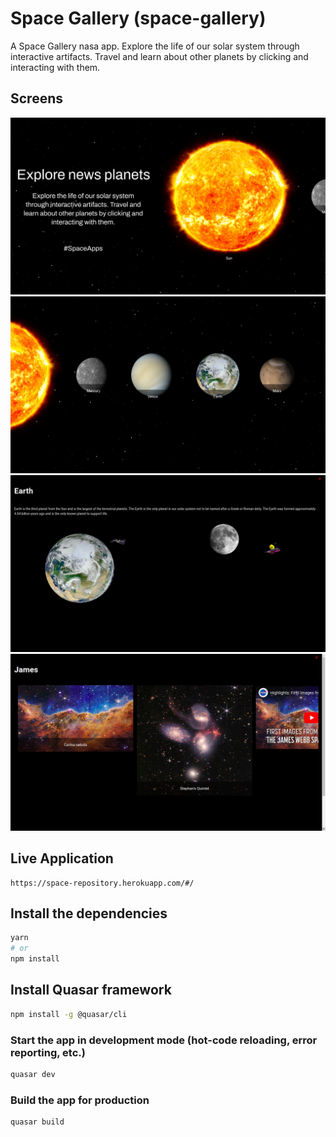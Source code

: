 # Space Gallery (space-gallery)

A Space Gallery nasa app. 
Explore the life of our solar system through interactive artifacts. Travel and learn about other planets by clicking and interacting with them.

## Screens
<img src="public/home.jpeg"/>

<img src="public/planets.jpeg"/>

<img src="public/earth-orbits.jpeg"/>

<img src="public/james-webb.jpeg"/>

## Live Application
```
https://space-repository.herokuapp.com/#/
```

## Install the dependencies
```bash
yarn
# or
npm install
```
## Install Quasar framework
```bash
npm install -g @quasar/cli
```

### Start the app in development mode (hot-code reloading, error reporting, etc.)
```bash
quasar dev
```


### Build the app for production
```bash
quasar build
```
